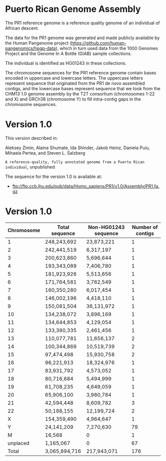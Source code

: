 # Puerto Rican Genome Assembly

The PR1 reference genome is a reference quality genome of an individual of African descent. 

The data for the PR1 genome was generated and made publicly available by the Human Pangenome project (https://github.com/human-pangenomics/hpgp-data), which in turn used data from the 1000 Genomes Project and the Genome In A Bottle (GIAB) sample collections.  

The individual is identified as HG01243 in these collections.

The chromosome sequences for the PR1 reference genome contain bases encoded in uppercase and lowercase letters.  The uppercase letters represent sequence that originated from the PR1 de novo assembled contigs, and the lowercase bases represent sequence that we took from the CHM13 1.0 genome assembly by the T2T consortium (chromosomes 1-22 and X) and GRCh38 (chromosome Y) to fill intra-contig gaps in the chromosome sequences.

# Version 1.0

This version described in:

Aleksey Zimin, Alaina Shumate, Ida Shinder, Jakob Heinz, Daniela Puiu, Mihaela Pertea, and Steven L. Salzberg

`A reference-quality, fully annotated genome from a Puerto Rican individual`, unpublished

The sequence for the version 1.0 is available at:

* ftp://ftp.ccb.jhu.edu/pub/data/Homo_sapiens/PR1/v1.0/Assembly/PR1.fa.gz

# Version 1.0

|Chromosome|Total sequence|Non-HG01243 sequence|Number of contigs|
|----|----|----|----|
|1|248,243,692|23,873,221|1|
|2|242,441,519|6,317,197|1|
|3|200,623,860|5,696,644|1|
|4|193,343,089|7,406,780|1|
|5|181,923,926|5,513,656|1|
|6|171,764,581|3,762,549|1|
|7|160,350,280|6,017,454|1|
|8|146,002,196|4,418,110|1|
|9|150,081,504|36,131,972|1|
|10|134,238,072|3,896,169|1|
|11|134,644,853|4,129,054|1|
|12|133,390,335|2,461,456|1|
|13|110,077,781|11,656,137|2|
|14|100,344,869|10,519,739|2|
|15|97,474,498|15,930,758|2||
|16|96,221,913|18,324,976|1|
|17|83,931,792|4,573,052|1|
|18|80,716,684|5,494,999|1|
|19|61,708,235|4,649,059|1|
|20|65,906,100|3,980,784|1|
|21|42,594,448|8,609,782|3|
|22|50,188,155|12,199,724|2|
|X|154,359,490|4,964,647|1|
|Y|24,141,209|7,270,630|79|
|M|16,568|0|1|
|unplaced|1,165,067|0|67|
|Total|3,065,894,716|217,943,071|176||

